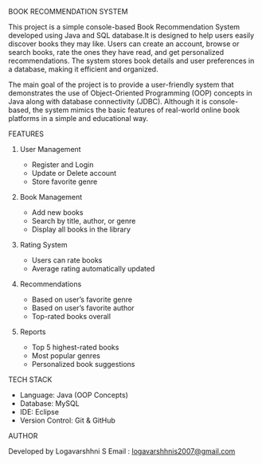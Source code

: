 BOOK RECOMMENDATION SYSTEM 

This project is a simple console-based Book Recommendation System developed using Java and SQL database.It is designed to help users easily discover books they may like. Users can create an account, browse or search books, rate the ones they have read, and get personalized recommendations. The system stores book details and user preferences in a database, making it efficient and organized.

The main goal of the project is to provide a user-friendly system that demonstrates the use of Object-Oriented Programming (OOP) concepts in Java along with database connectivity (JDBC). Although it is console-based, the system mimics the basic features of real-world online book platforms in a simple and educational way.

FEATURES

1. User Management

   * Register and Login
   * Update or Delete account
   * Store favorite genre

2. Book Management

   * Add new books
   * Search by title, author, or genre
   * Display all books in the library

3. Rating System

   * Users can rate books
   * Average rating automatically updated

4. Recommendations

   * Based on user’s favorite genre
   * Based on user’s favorite author
   * Top-rated books overall

5. Reports

   * Top 5 highest-rated books
   * Most popular genres
   * Personalized book suggestions

TECH STACK

* Language: Java (OOP Concepts)
* Database: MySQL 
* IDE: Eclipse 
* Version Control: Git & GitHub

AUTHOR

Developed by Logavarshhni S
Email : logavarshhnis2007@gmail.com
